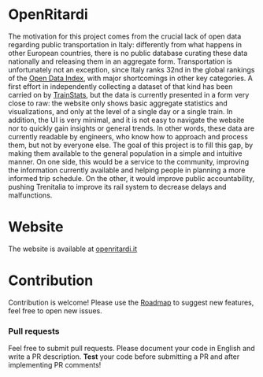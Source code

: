 # OpenRitardi
The motivation for this project comes from the crucial lack of open data regarding public transportation in Italy: differently from what happens in other European countries, there is no public database curating these data nationally and releasing them in an aggregate form. Transportation is unfortunately not an exception, since Italy ranks 32nd in the global rankings of the [Open Data Index](http://index.okfn.org/place/), with major shortcomings in other key categories. A first effort in independently collecting a dataset of that kind has been carried on by [TrainStats](https://trainstats.altervista.org/), but the data is currently presented in a form very close to raw: the website only shows basic aggregate statistics and visualizations, and only at the level of a single day or a single train. In addition, the UI is very minimal, and it is not easy to navigate the website nor to quickly gain insights or general trends. In other words, these data are currently readable by engineers, who know how to approach and process them, but not by everyone else. The goal of this project is to fill this gap, by making them available to the general population in a simple and intuitive manner. On one side, this would be a service to the community, improving the information currently available and helping people in planning a more informed trip schedule. On the other, it would improve public accountability, pushing Trenitalia to improve its rail system to decrease delays and malfunctions.

# Website
The website is available at [openritardi.it](https://openritardi.it)


# Contribution
Contribution is welcome! Please use the [Roadmap](https://github.com/giacomoorsi/OpenRitardi/issues/1) to suggest new features, feel free to open new issues. 

### Pull requests
Feel free to submit pull requests. Please document your code in English and write a PR description. **Test** your code before submitting a PR and after implementing PR comments!
